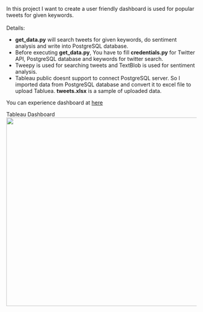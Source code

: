 In this project I want to create a user friendly dashboard is used for popular tweets for given keywords.<br><br>
Details:
- <b>get_data.py</b> will search tweets for given keywords, do sentiment analysis and write into PostgreSQL database.
- Before executing <b>get_data.py</b>, You have to fill <b>credentials.py</b> for Twitter API, PostgreSQL database and keywords for twitter search.
- Tweepy is used for searching tweets and TextBlob is used for sentiment analysis.
- Tableau public doesnt support to connect PostgreSQL server. So I imported data from PostgreSQL database and convert it to excel file to upload Tabluea. <b>tweets.xlsx</b> is a sample of uploaded data.

You can experience dashboard at [here](https://public.tableau.com/app/profile/ercan2027/viz/final_dashboard_16732929443320/TweetsDashboard2?publish=yes)

Tableau Dashboard
<img src="https://user-images.githubusercontent.com/67562422/211403092-81ef63c6-b98d-4bba-828a-821095a9ba4b.png" width="1000" height="500" >



